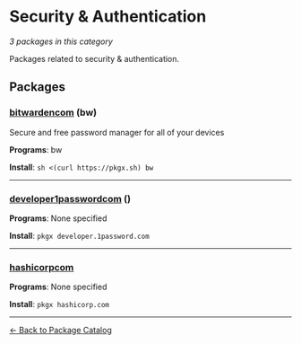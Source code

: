 # Security & Authentication

*3 packages in this category*

Packages related to security & authentication.

## Packages

### [bitwardencom](../packages/bitwardencom.md) (bw)

Secure and free password manager for all of your devices

**Programs**: bw

**Install**: `sh <(curl https://pkgx.sh) bw`

---

### [developer1passwordcom](../packages/developer1passwordcom.md) ()

**Programs**: None specified

**Install**: `pkgx developer.1password.com`

---

### [hashicorpcom](../packages/hashicorpcom.md)

**Programs**: None specified

**Install**: `pkgx hashicorp.com`

---

[← Back to Package Catalog](../package-catalog.md)

